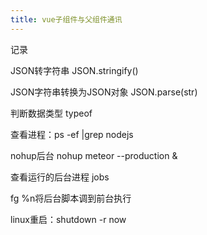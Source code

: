 ```yaml
---
title: vue子组件与父组件通讯
---
```

记录

JSON转字符串 JSON.stringify()

JSON字符串转换为JSON对象 JSON.parse(str)

判断数据类型 typeof

查看进程：ps -ef |grep nodejs

nohup后台 nohup meteor --production &

查看运行的后台进程  jobs

fg %n将后台脚本调到前台执行

linux重启：shutdown -r now 